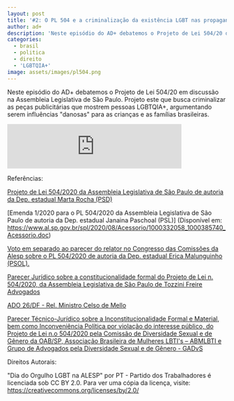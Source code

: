 ```yaml
---
layout: post
title: '#2: O PL 504 e a criminalização da existência LGBT nas propagandas em São Paulo'
author: ad+
description: 'Neste episódio do AD+ debatemos o Projeto de Lei 504/20 da ALESP'
categories:
  - brasil
  - politica
  - direito
  - 'LGBTQIA+'
image: assets/images/pl504.png
---
```


Neste episódio do AD+ debatemos o Projeto de Lei 504/20 em discussão na Assembleia Legislativa de São Paulo. Projeto este que busca criminalizar as peças publicitárias que mostrem pessoas LGBTQIA+, argumentando serem influências "danosas" para as crianças e as famílias brasileiras.

<iframe src="https://anchor.fm/alm-do-mais/embed/episodes/2-O-PL-504-e-a-criminalizao-da-existncia-LGBT-nas-propagandas-em-So-Paulo-evjau1/a-a5brgsk" height="102px" width="400px" frameborder="0" scrolling="no"></iframe>

Referências:

[Projeto de Lei 504/2020 da Assembleia Legislativa de São Paulo de autoria da Dep. estadual Marta Rocha (PSD)](https://www.al.sp.gov.br/propositura/?id=1000331594)

[Emenda 1/2020 para o PL 504/2020 da Assembleia Legislativa de São Paulo de autoria da Dep. estadual Janaina Paschoal (PSL)] (Disponível em: https://www.al.sp.gov.br/spl/2020/08/Acessorio/1000332058_1000385740_Acessorio.doc)

[Voto em separado ao parecer do relator no Congresso das Comissões da Alesp sobre o PL 504/2020 de autoria da Dep. estadual Erica Malunguinho (PSOL).](https://www.al.sp.gov.br/propositura/?method=&telaOrigem=propDetalhada&docAcessoriosAberto=sim&orderByAcessorio=&act=detalhe&orderBy=&rowsPerPage=10&currentPage=1&currentPageDetalhe=1&idDocumento=1000331594&oIdPropositura=1000331594&hideBackToSearchButton=&nrLegislatura=&idNatureza=&nrLegislativo=&nrAnoLegislativo=&nrRG=&nrAnoRG=&nrRGL=&nrAnoRGL=&idNaturezaMestre=&nrLegislativoMestre=&nrAnoLegislativoMestre=&idAutor=&idPartido=&idApoiador=&idPartidoApoiador=&idRegime=&idEtapa=&idTpAndamento=&tpProcesso=&tpAutor=&nrContrato=&dtContrato=&tpContrato=&nrOficio=&nrProcessoTce=&idEmpresa=&tpAprovacao=&tpVeto=&idMunicipio=&idUf=&idPerfil=&cdDocOrigem=&dtInicial=&dtFinal=&flParecer=&tpParecer=&idTipoParecer=&flRelatorEspecial=&idGrupo=&tpAndamento=&tpDocumento=&tpDocumentoMestre=&odsAssunto=&dsAssunto=&flAndOr=&nmPalavra1=&flAndOr1=&nmPalavra2=&flAndOr2=&nmPalavra3=&flExibeAcessorios=&flExibeProdutoFinal=&idNaturezaDetalhe=&nrLegisAcessorio=&nrAnoLegisAcessorio=&idPage=2#)

[Parecer Jurídico sobre a constitucionalidade formal do Projeto de Lei n. 504/2020, da Assembleia Legislativa de São Paulo de Tozzini Freire Advogados](https://www.migalhas.com.br/arquivos/2021/4/53861405538246_parecer.pdf)

[ADO 26/DF - Rel. Ministro Celso de Mello](https://portal.stf.jus.br/processos/detalhe.asp?incidente=4515053)

[Parecer Técnico-Jurídico sobre a Inconstitucionalidade Formal e Material, bem como Inconveniência Política
por violação do interesse público, do Projeto de Lei n.o 504/2020 pela Comissão de Diversidade Sexual e de Gênero da OAB/SP, Associação Brasileira de Mulheres LBTI's – ABMLBTI  e Grupo de Advogados pela Diversidade Sexual e de Gênero - GADvS](https://www.al.sp.gov.br/spl/2021/04/Acessorio/1000366042_1000430737_Acessorio.pdf)


[](https://www.brasildefato.com.br/2021/01/19/violencia-violacao-e-desigualdade-aumentaram-sob-bolsonaro-diz-grupo-internacional)

[](https://lebresilresiste.org/wp-content/uploads/2021/01/2020-BAROMETRE-Coalition-Solidarite-Bresil.pdf)

[](https://grupogaydabahia.com.br/relatorios-anuais-de-morte-de-lgbti/)

[](https://antrabrasil.files.wordpress.com/2021/01/dossie-trans-2021-29jan2021.pdf)

Direitos Autorais:

"Dia do Orgulho LGBT na ALESP" por PT - Partido dos Trabalhadores é licenciada sob CC BY 2.0. Para ver uma cópia da licença, visite: https://creativecommons.org/licenses/by/2.0/
